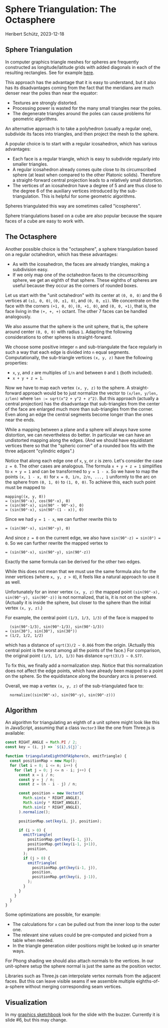 Sphere Triangulation: The Octasphere
====================================

Heribert Schütz, 2023-12-18

Sphere Triangulation
--------------------

In computer graphics triangle meshes for spheres
are frequently constructed as longitude/latitude grids
with added diagonals in each of the resulting rectangles.
See for example
[here](https://threejs.org/docs/#api/en/geometries/SphereGeometry).

This approach has the advantage that it is easy to understand,
but it also has its disadvantages coming from the fact that the meridians
are much denser near the poles than near the equator:
- Textures are strongly distorted.
- Processing power is wasted for the many small triangles near the poles.
- The degenerate triangles around the poles can cause problems
  for geometric algorithms.

An alternative approach is to take a polyhedron (usually a regular one),
subdivide its faces into triangles, and then project the mesh to the sphere.

A popular choice is to start with a regular icosahedron,
which has various advantages:
- Each face is a regular triangle, which is easy to subdivide regularly
  into smaller triangles.
- A regular icosahedron already comes quite close to its circumscribed sphere
  (at least when compared to the other Platonic solids).
  Therefore a straight-forward central projection
  leads to a relatively small distortion.
- The vertices of an icosahedron have a degree of 5 and are thus close to the
  degree 6 of the auxiliary vertices introduced by the sub-triangulation.
  This is helpful for some geometric algorithms.

Spheres triangulated this way are sometimes called "icospheres".

Sphere triangulations based on a cube are also popular because the square
faces of a cube are easy to work with.

The Octasphere
--------------

Another possible choice is the "octasphere", a sphere triangulation based on
a regular octahedron, which has these advantages:
- As with the icosahedron, the faces are already triangles,
  making a subdivision easy.
- If we only map one of the octahedron faces to the circumscribing sphere,
  we get an eighth of that sphere.
  These eighths of spheres are useful
  because they occur as the corners of rounded boxes.

Let us start with the "unit octahedron" with its center at `(0, 0, 0)` and the 6
vertices at `(±1, 0, 0)`, `(0, ±1, 0)`, and `(0, 0, ±1)`.
We concentrate on the face with the corners
`(+1, 0, 0)`, `(0, +1, 0)`, and `(0, 0, +1)`,
that is, the face living in the `(+, +, +)` octant.
The other 7 faces can be handled analogously.

We also assume that the sphere is the unit sphere, that is, the sphere around
center `(0, 0, 0)` with radius `1`.
Adapting the following considerations to other spheres is straight-forward.

We choose some positive integer `n` and
sub-triangulate the face regularly in such a way that each edge is
divided into `n` equal segments.
Computationally, the sub-triangle vertices `(x, y, z)`
have the following properties:
- `x`, `y`, and `z` are multiples of `1/n` and between `0` and `1`
  (both included).
- `x + y + z = 1`.

Now we have to map each vertex `(x, y, z)` to the sphere.
A straight-forward approach would be to just normalize the vector to
`(x/len, y/len, z/len)` where `len := sqrt(x^2 + y^2 + z^2)`.
But this approach (actually a central projection) has the disadvantage
that sub-triangles from the center of the face
are enlarged much more than sub-triangles from the corner.
Even along an edge the central segments become longer
than the ones near the ends.

While a mapping between a plane and a sphere will always have some distortion,
we can nevertheless do better.
In particular we can have an undistorted mapping along the edges.
(And we should have equidistant vertices there
so that the "spheric corner" of a rounded box fits
with the three adjacent "cylindric edges".)

Notice that along each edge one of `x`, `y`, or `z` is zero.
Let's consider the case `z = 0`.  The other cases are analogous.
The formula `x + y + z = 1` simplifies to `x + y = 1`
and can be transformed to `y = 1 - x`.
So we have to map the points `(x, 1 - x, 0)` for `x = 0, 1/n, 2/n, ..., 1`
uniformly to the arc on the sphere from `(0, 1, 0)` to `(1, 0, 0)`.
To achieve this, each such point must be mapped to
```
mapping((x, y, 0))
= (sin(90°·x), cos(90°·x), 0)
= (sin(90°·x), sin(90° - 90°·x), 0)
= (sin(90°·x), sin(90°·(1 - x)), 0)
```
Since we had `y = 1 - x`, we can further rewrite this to
```
= (sin(90°·x), sin(90°·y), 0)
```
And since `z = 0` on the current edge, we also have `sin(90°·z) = sin(0°) = 0`.
So we can further rewrite the mapped vertex to
```
= (sin(90°·x), sin(90°·y), sin(90°·z))
```
Exactly the same formula can be derived for the other two edges.

While this does not mean that we must use the same formula also for the inner
vertices (where `x, y, z > 0`), it feels like a natural approach to use it
as well.

Unfortunately for an inner vertex `(x, y, z)` the mapped point
`(sin(90°·x), sin(90°·y), sin(90°·z))` is not normalized,
that is, it is not on the sphere.
(Actually it is inside the sphere, but closer to the sphere than the
initial vertex `(x, y, z)`.)

For example, the central point `(1/3, 1/3, 1/3)` of the face is mapped to
```
  (sin(90°·1/3), sin(90°·1/3), sin(90°·1/3))
= (sin(30°), sin(30°), sin(30°))
= (1/2, 1/2, 1/2)
```
which has a distance of `sqrt(3)/2 ~ 0.866` from the origin.
(Actually this central point is the worst among all the points of the face.)
For comparison, the original point `(1/3, 1/3, 1/3)` has distance
`sqrt(3)/3 ~ 0.577`.

To fix this, we finally add a normalization step.
Notice that this normalization does not affect the edge points,
which have already been mapped to a point on the sphere.
So the equidistance along the boundary arcs is preserved.

Overall, we map a vertex `(x, y, z)` of the sub-triangulated face to:
```
  normalize((sin(90°·x), sin(90°·y), sin(90°·z)))
```

Algorithm
---------

An algorithm for triangulating an eighth of a unit sphere
might look like this in JavaScript,
assuming that a class `Vector3` like the one from Three.js is available:

```js
const RIGHT_ANGLE = Math.PI / 2;
const key = (i, j) => `${i},${j}`;

function triangulateEighthOfASphere(n, emitTriangle) {
  const positionMap = new Map();
  for (let i = 0; i <= n; i++) {
    for (let j = 0; j <= n - i; j++) {
      const x = i / n;
      const y = j / n;
      const z = (n - i - j) / n;

      const position = new Vector3(
        Math.sin(x * RIGHT_ANGLE),
        Math.sin(y * RIGHT_ANGLE),
        Math.sin(z * RIGHT_ANGLE),
      ).normalize();

      positionMap.set(key(i, j), position);

      if (i > 0) {
        emitTriangle(
          positionMap.get(key(i-1, j)),
          positionMap.get(key(i-1, j+1)),
          position,
        );
        if (j > 0) {
          emitTriangle(
            positionMap.get(key(i-1, j)),
            position,
            positionMap.get(key(i, j-1)),
          );
        }
      }
    }
  }
}

```

Some optimizations are possible, for example:
- The calculations for `x` can be pulled out from the inner loop
  to the outer one.
- The relevant sine values could be pre-computed and
  picked from a table when needed.
- In the triangle generation older positions might be looked up in smarter ways.

For Phong shading we should also attach normals to the vertices.
In our unit-sphere setup the sphere normal
is just the same as the position vector.

Libraries such as Three.js can interpolate vertex normals
from the adjacent faces.
But this can leave visible seams if we assemble multiple
eighths-of-a-sphere without merging corresponding seam vertices.


Visualization
-------------

In my [graphics sketchbook](https://hcschuetz.github.io/graphics-sketchbook/dist/)
look for the slide with the buzzer.
Currently it is slide #6, but this may change.
